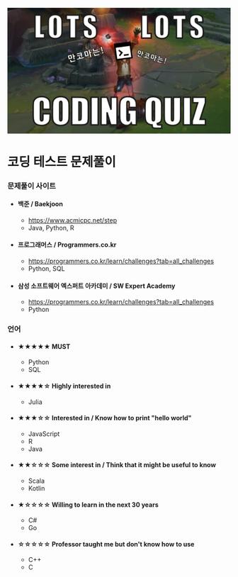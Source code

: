 ![main](https://github.com/FeetCodingHommy/CodingSkillTest/blob/master/pic_main.png)

# 코딩 테스트 문제풀이


### 문제풀이 사이트

* #### 백준 / Baekjoon

  * https://www.acmicpc.net/step
  * Java, Python, R

* #### 프로그래머스 / Programmers.co.kr

  * https://programmers.co.kr/learn/challenges?tab=all_challenges
  * Python, SQL

* #### 삼성 소프트웨어 엑스퍼트 아카데미 / SW Expert Academy

  * https://programmers.co.kr/learn/challenges?tab=all_challenges
  * Python



### 언어

* #### ★★★★★ MUST

  * Python
  * SQL

* #### ★★★★☆ Highly interested in

  * Julia

* #### ★★★☆☆ Interested in / Know how to print "hello world"

  * JavaScript
  * R
  * Java

* #### ★★☆☆☆ Some interest in / Think that it might be useful to know

  * Scala
  * Kotlin

* #### ★☆☆☆☆ Willing to learn in the next 30 years

  * C#
  * Go

* #### ☆☆☆☆☆ Professor taught me but don't know how to use

  * C++
  * C



